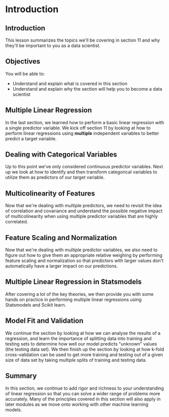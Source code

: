 
# Introduction

## Introduction
This lesson summarizes the topics we'll be covering in section 11 and why they'll be important to you as a data scientist.

## Objectives
You will be able to:
* Understand and explain what is covered in this section
* Understand and explain why the section will help you to become a data scientist

## Multiple Linear Regression

In the last section, we learned how to perform a basic linear regression with a single predictor variable. We kick off section 11 by looking at how to perform linear regressions using **multiple** independent variables to better predict a target variable.

## Dealing with Categorical Variables

Up to this point we've only considered continuous predictor variables. Next up we look at how to identify and then transform categorical variables to utilize them as predictors of our target variable.

## Multicolinearity of Features

Now that we're dealing with multiple predictors, we need to revisit the idea of correlation and covariance and understand the possible negative impact of multicolinearity when using multiple predictor variables that are highly correlated.

## Feature Scaling and Normalization

Now that we're dealing with multiple predictor variables, we also need to figure out how to give them an appropriate relative weighing by performing feature scaling and normalization so that predictors with larger values don't automatically have a larger impact on our predictions.

## Multiple Linear Regression in Statsmodels

After covering a lot of the key theories, we then provide you with some hands on practice in performing multiple linear regressions using Statsmodels and Scikit learn.

## Model Fit and Validation

We continue the section by looking at how we can analyse the results of a regression, and learn the importance of splitting data into training and testing sets to determine how well our model predicts "unknown" values (the testing data set). We then finish up the section by looking at how k-fold cross-validation can be used to get more training and testing out of a given size of data set by taking multiple splits of training and testing data.




## Summary

In this section, we continue to add rigor and richness to your understanding of linear regression so that you can solve a wider range of problems more accurately. Many of the principles covered in this section will also apply in later modules as we move onto working with other machine learning models.


